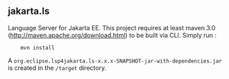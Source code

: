 ## jakarta.ls

Language Server for Jakarta EE.
This project requires at least maven 3.0 (http://maven.apache.org/download.html) to be built via CLI. 
Simply run :
```
    mvn install
```
A  `org.eclipse.lsp4jakarta.ls-x.x.x-SNAPSHOT-jar-with-dependencies.jar` is created in the `/target` directory.